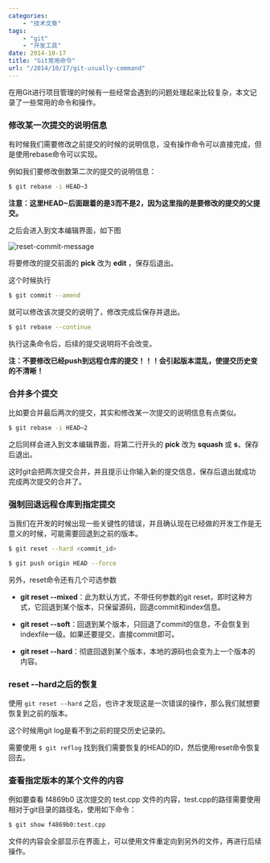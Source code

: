 ```yaml
---
categories:
    - "技术文章"
tags:
    - "git"
    - "开发工具"
date: 2014-10-17
title: "Git常用命令"
url: "/2014/10/17/git-usually-command"
---
```


在用Git进行项目管理的时候有一些经常会遇到的问题处理起来比较复杂，本文记录了一些常用的命令和操作。

<!--more-->

### 修改某一次提交的说明信息

有时候我们需要修改之前提交的时候的说明信息，没有操作命令可以直接完成，但是使用rebase命令可以实现。

例如我们要修改倒数第二次的提交的说明信息：

```bash
$ git rebase -i HEAD~3
```

**注意：这里HEAD~后面跟着的是3而不是2，因为这里指的是要修改的提交的父提交。**

之后会进入到文本编辑界面，如下图

![reset-commit-message](/pic/2014/2014-10-17-git-usually-command-git-reset-commit-message.jpg)

将要修改的提交前面的 **pick** 改为 **edit** ，保存后退出。

这个时候执行

```bash
$ git commit --amend
```

就可以修改该次提交的说明了，修改完成后保存并退出。

```bash
$ git rebase --continue
```

执行这条命令后，后续的提交说明将不会改变。

**注：不要修改已经push到远程仓库的提交！！！会引起版本混乱，使提交历史变的不清晰！**


### 合并多个提交

比如要合并最后两次的提交，其实和修改某一次提交的说明信息有点类似。

```bash
$ git rebase -i HEAD~2
```

之后同样会进入到文本编辑界面，将第二行开头的 **pick** 改为 **squash** 或 **s**，保存后退出。

这时git会把两次提交合并，并且提示让你输入新的提交信息，保存后退出就成功完成两次提交的合并了。


### 强制回退远程仓库到指定提交

当我们在开发的时候出现一些关键性的错误，并且确认现在已经做的开发工作是无意义的时候，可能需要回退到之前的版本。

```bash
$ git reset --hard <commit_id>

$ git push origin HEAD --force
```

另外，reset命令还有几个可选参数

* **git reset --mixed**：此为默认方式，不带任何参数的git reset，即时这种方式，它回退到某个版本，只保留源码，回退commit和index信息。

* **git reset --soft**：回退到某个版本，只回退了commit的信息，不会恢复到indexfile一级。如果还要提交，直接commit即可。

* **git reset --hard**：彻底回退到某个版本，本地的源码也会变为上一个版本的内容。


### reset --hard之后的恢复

使用 `git reset --hard` 之后，也许才发现这是一次错误的操作，那么我们就想要恢复到之前的版本。

这个时候用git log是看不到之前的提交历史记录的。

需要使用 `$ git reflog` 找到我们需要恢复的HEAD的ID，然后使用reset命令恢复回去。


### 查看指定版本的某个文件的内容

例如要查看 f4869b0 这次提交的 test.cpp 文件的内容，test.cpp的路径需要使用相对于git目录的路径名，使用如下命令：

```bash
$ git show f4869b0:test.cpp
```

文件的内容会全部显示在界面上，可以使用文件重定向到另外的文件，再进行后续操作。
